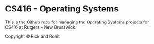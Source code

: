 # CS416 - Operating Systems

This is the Github repo for managing the Operating Systems projects for CS416 at Rutgers - New Brunswick. 

Copyright © Rick and Rohit
